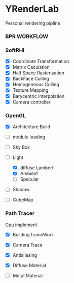# YRenderLab
Personal rendering pipline

### BPR WORKFLOW

### SoftRHI
- [x] Coordinate Transformation
- [x] Matrix Caculation
- [x] Half Space Rasterization
- [x] BackFace Culling 
- [x] Homogeneous Culling
- [x] Texture Mapping
- [x] Barycentric Interpolation
- [x] Camera controller

### OpenGL
- [x] Architecture Build 
- [ ] module loading
- [ ] Sky Box
- [ ] Light
  - [x]  diffuse Lambert
  - [x]  Ambient
  - [ ]  Specular
- [ ] Shadow
- [ ] CubeMap


### Path Tracer
Cpu implement

- [x] Building frameWork
- [x] Camera Trace
- [x] Antialiasing
- [x] Diffuse Material
- [ ] Metal Material

